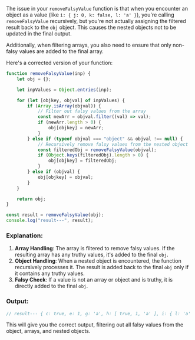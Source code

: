 
The issue in your `removeFalsyValue` function is that when you encounter an object as a value (like `i: { j: 0, k: false, l: 'a' }`), you're calling `removeFalsyValue` recursively, but you're not actually assigning the filtered result back to the `obj` object. This causes the nested objects not to be updated in the final output.

Additionally, when filtering arrays, you also need to ensure that only non-falsy values are added to the final array.

Here's a corrected version of your function:

```javascript
function removeFalsyValue(inp) {
    let obj = {};

    let inpValues = Object.entries(inp);

    for (let [objkey, objval] of inpValues) {
        if (Array.isArray(objval)) {
            // Filter out falsy values from the array
            const newArr = objval.filter((val) => val);
            if (newArr.length > 0) {
                obj[objkey] = newArr;
            }
        } else if (typeof objval === "object" && objval !== null) {
            // Recursively remove falsy values from the nested object
            const filteredObj = removeFalsyValue(objval);
            if (Object.keys(filteredObj).length > 0) {
                obj[objkey] = filteredObj;
            }
        } else if (objval) {
            obj[objkey] = objval;
        }
    }

    return obj;
}

const result = removeFalsyValue(obj);
console.log("result---", result);
```

### Explanation:
1. **Array Handling**: The array is filtered to remove falsy values. If the resulting array has any truthy values, it's added to the final `obj`.
2. **Object Handling**: When a nested object is encountered, the function recursively processes it. The result is added back to the final `obj` only if it contains any truthy values.
3. **Falsy Check**: If a value is not an array or object and is truthy, it is directly added to the final `obj`.

### Output:
```javascript
// result--- { c: true, e: 1, g: 'a', h: [ true, 1, 'a' ], i: { l: 'a' } }
```

This will give you the correct output, filtering out all falsy values from the object, arrays, and nested objects.